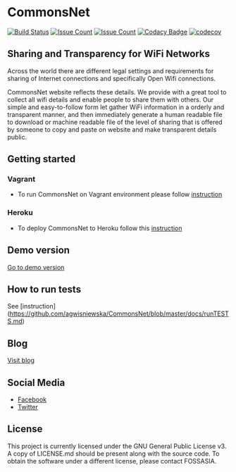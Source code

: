 # CommonsNet
[![Build Status](https://travis-ci.org/fossasia/CommonsNet.svg)](https://travis-ci.org/fossasia/CommonsNet)
[![Issue Count](https://codeclimate.com/github/fossasia/CommonsNet/badges/gpa.svg)](https://codeclimate.com/github/fossasia/CommonsNet)
[![Issue Count](https://codeclimate.com/github/fossasia/CommonsNet/badges/issue_count.svg)](https://codeclimate.com/github/fossasia/CommonsNet)
[![Codacy Badge](https://api.codacy.com/project/badge/Grade/bbe4d39d3d164b598f9a988b5b835cb4)](https://www.codacy.com/app/ag-e-wisniewska/CommonsNet?utm_source=github.com&amp;utm_medium=referral&amp;utm_content=fossasia/CommonsNet&amp;utm_campaign=Badge_Grade)
[![codecov](https://codecov.io/gh/fossasia/CommonsNet/branch/master/graph/badge.svg)](https://codecov.io/gh/fossasia/CommonsNet)

## Sharing and Transparency for WiFi Networks

Across the world there are different legal settings and requirements for sharing of Internet connections and specifically Open Wifi connections. 

CommonsNet website reflects these details. We provide with a great tool to collect all wifi details and enable people to share them with others. Our simple and easy-to-follow form let gather WiFi information in a orderly and transparent manner, and then immediately generate a human readable file to download or machine readable file of the level of sharing that is offered by someone to copy and paste on website and make transparent details public.


## Getting started

### Vagrant

- To run CommonsNet on Vagrant environment please follow [instruction](https://github.com/fossasia/CommonsNet/blob/master/docs/VAGRANT.md)

### Heroku 
- To deploy CommonsNet to Heroku follow this [instruction](https://github.com/agwisniewska/CommonsNet/blob/master/docs/HEROKU.md)

## Demo version  
[Go to demo version](https://commonsnet.herokuapp.com/) 

## How to run tests

See [instruction] (https://github.com/agwisniewska/CommonsNet/blob/master/docs/runTESTS.md)

## Blog

[Visit blog](https://commonsnetblog.wordpress.com/) 

## Social Media
- [Facebook](https://www.facebook.com/CommonsNetApp/) 
- [Twitter](https://twitter.com/Commons_Net) 


## License
This project is currently licensed under the GNU General Public License v3. A copy of LICENSE.md should be present along with the source code. To obtain the software under a different license, please contact FOSSASIA.
